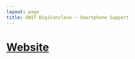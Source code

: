 ```yaml
---
layout: page
title: GNIT DigiConclave ~ Smartphone Support
---
```



###
# [Website](https://wbnr.gnitdigiconclave.com/)
